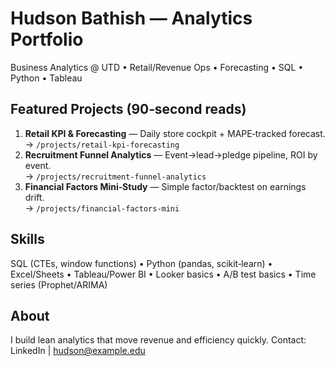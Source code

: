# Hudson Bathish — Analytics Portfolio
Business Analytics @ UTD • Retail/Revenue Ops • Forecasting • SQL • Python • Tableau

## Featured Projects (90‑second reads)
1. **Retail KPI & Forecasting** — Daily store cockpit + MAPE‑tracked forecast.  
   → `/projects/retail-kpi-forecasting`
2. **Recruitment Funnel Analytics** — Event→lead→pledge pipeline, ROI by event.  
   → `/projects/recruitment-funnel-analytics`
3. **Financial Factors Mini‑Study** — Simple factor/backtest on earnings drift.  
   → `/projects/financial-factors-mini`

## Skills
SQL (CTEs, window functions) • Python (pandas, scikit‑learn) • Excel/Sheets • Tableau/Power BI • Looker basics • A/B test basics • Time series (Prophet/ARIMA)

## About
I build lean analytics that move revenue and efficiency quickly. 
Contact: LinkedIn | hudson@example.edu
